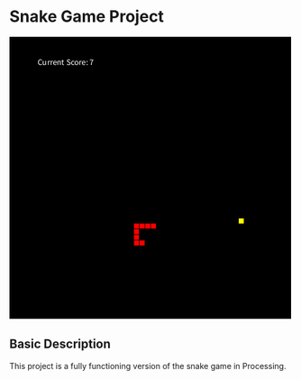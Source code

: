 # Snake Game Project

![Snake Picture 1](/images/snake-2266.png)

## Basic Description

This project is a fully functioning version of the snake game in Processing.